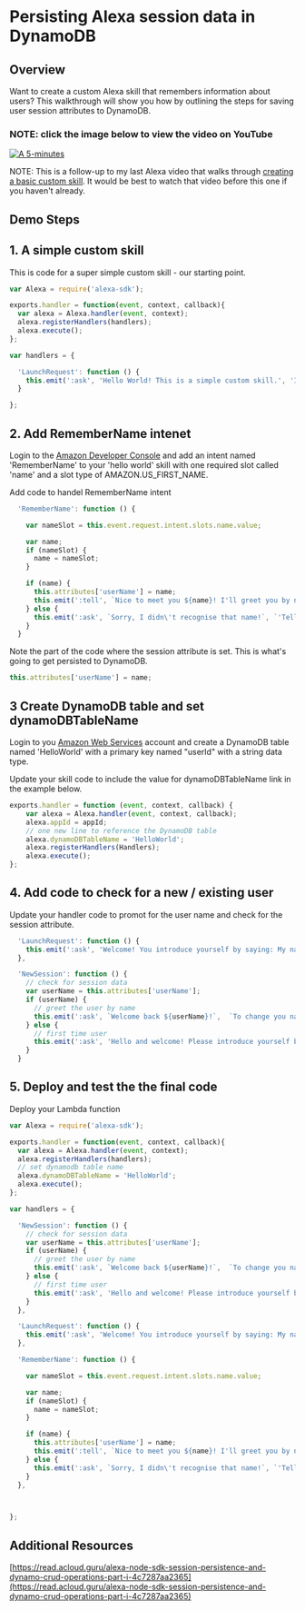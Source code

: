 # Persisting Alexa session data in DynamoDB


## Overview

Want to create a custom Alexa skill that remembers information about users? This walkthrough will show you how by outlining the steps for saving user session attributes to DynamoDB.

### NOTE: click the image below to view the video on YouTube
[![A 5-minutes](http://img.youtube.com/vi/cNJvyv0nYaw/0.jpg)](http://www.youtube.com/watch?v=cNJvyv0nYaw)

NOTE: This is a follow-up to my last Alexa video that walks through [creating a basic custom skill](../2017-07-15-01). It would be best to watch that video before this one if you haven't already. 

## Demo Steps

## 1. A simple custom skill

This is code for a super simple custom skill - our starting point.

```javascript
var Alexa = require('alexa-sdk');

exports.handler = function(event, context, callback){
  var alexa = Alexa.handler(event, context);
  alexa.registerHandlers(handlers);
  alexa.execute();
};

var handlers = {

  'LaunchRequest': function () {
    this.emit(':ask', 'Hello World! This is a simple custom skill.', 'I am not able to do anything yet.');
  }

};
```

## 2. Add RememberName intenet

Login to the [Amazon Developer Console](http://developer.amazon.com/alexa) and add an intent named 'RememberName' to your 'hello world' skill with one required slot called 'name' and a slot type of AMAZON.US_FIRST_NAME.

Add code to handel RememberName intent

```javascript
  'RememberName': function () {

    var nameSlot = this.event.request.intent.slots.name.value;

    var name;
    if (nameSlot) {
      name = nameSlot;
    }

    if (name) {
      this.attributes['userName'] = name;
      this.emit(':tell', `Nice to meet you ${name}! I'll greet you by name the next time we talk`);
    } else {
      this.emit(':ask', `Sorry, I didn\'t recognise that name!`, `'Tell me your name by saying: My name is, and then your name.'`);
    }
  }
```

Note the part of the code where the session attribute is set. This is what's going to get persisted to DynamoDB.

```javascript
this.attributes['userName'] = name;
```

## 3 Create DynamoDB table and set dynamoDBTableName

Login to you [Amazon Web Services](http://aws.amazon.com) account and create a DynamoDB table named 'HelloWorld' with a primary key named "userId" with a string data type.

Update your skill code to include the value for dynamoDBTableName link in the example below.

```javascript
exports.handler = function (event, context, callback) {
    var alexa = Alexa.handler(event, context, callback);
    alexa.appId = appId;
    // one new line to reference the DynamoDB table
    alexa.dynamoDBTableName = 'HelloWorld';
    alexa.registerHandlers(Handlers);
    alexa.execute();
};
```

## 4. Add code to check for a new / existing user

Update your handler code to promot for the user name and check for the session attribute.

```javascript
  'LaunchRequest': function () {
    this.emit(':ask', 'Welcome! You introduce yourself by saying: My name is, and then your name.', 'Please introduce yourself by saying: My name is, and then your name.');
  },

  'NewSession': function () {
    // check for session data
    var userName = this.attributes['userName'];
    if (userName) {
      // greet the user by name
      this.emit(':ask', `Welcome back ${userName}!`,  `To change you name say: My name is, and then your name.`);
    } else {
      // first time user
      this.emit(':ask', 'Hello and welcome! Please introduce yourself by saying: My name is, and then your name.', 'You can introduce yourself by saying: My name is, and then your name.');
    }  
  }


```

## 5. Deploy and test the the final code

Deploy your Lambda function

```javascript
var Alexa = require('alexa-sdk');

exports.handler = function(event, context, callback){
  var alexa = Alexa.handler(event, context);
  alexa.registerHandlers(handlers);
  // set dynamodb table name
  alexa.dynamoDBTableName = 'HelloWorld';
  alexa.execute();
};

var handlers = {

  'NewSession': function () {
    // check for session data
    var userName = this.attributes['userName'];
    if (userName) {
      // greet the user by name
      this.emit(':ask', `Welcome back ${userName}!`,  `To change you name say: My name is, and then your name.`);
    } else {
      // first time user
      this.emit(':ask', 'Hello and welcome! Please introduce yourself by saying: My name is, and then your name.', 'You can introduce yourself by saying: My name is, and then your name.');
    }  
  },

  'LaunchRequest': function () {
    this.emit(':ask', 'Welcome! You introduce yourself by saying: My name is, and then your name.', 'Please introduce yourself by saying: My name is, and then your name.');
  },

  'RememberName': function () {

    var nameSlot = this.event.request.intent.slots.name.value;

    var name;
    if (nameSlot) {
      name = nameSlot;
    }

    if (name) {
      this.attributes['userName'] = name;
      this.emit(':tell', `Nice to meet you ${name}! I'll greet you by name the next time we talk`);
    } else {
      this.emit(':ask', `Sorry, I didn\'t recognise that name!`, `'Tell me your name by saying: My name is, and then your name.'`);
    }
  },



};

```
## Additional Resources

[https://read.acloud.guru/alexa-node-sdk-session-persistence-and-dynamo-crud-operations-part-i-4c7287aa2365](https://read.acloud.guru/alexa-node-sdk-session-persistence-and-dynamo-crud-operations-part-i-4c7287aa2365)
